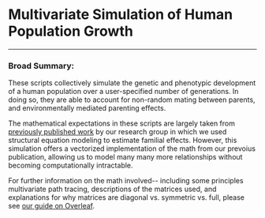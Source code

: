 # Multivariate Simulation of Human Population Growth

----

### Broad Summary:

These scripts collectively simulate the genetic and phenotypic development of a human population over a user-specified number of generations. In doing so, they are able to account for non-random mating between parents, and environmentally mediated parenting effects.

The mathematical expectations in these scripts are largely taken from [previously published work](https://link.springer.com/article/10.1007/s10519-020-10032-w) by our research group in which we used structural equation modeling to estimate familial effects. However, this simulation offers a vectorized implementation of the math from our prevoius publication, allowing us to model many many more relationships without becoming computationally intractable. 

For further information on the math involved-- including some principles multivariate path tracing, descriptions of the matrices used, and explanations for why matrices are diagonal vs. symmetric vs. full, please see [our guide on Overleaf](https://www.overleaf.com/read/vjvshhnmfcdq).
